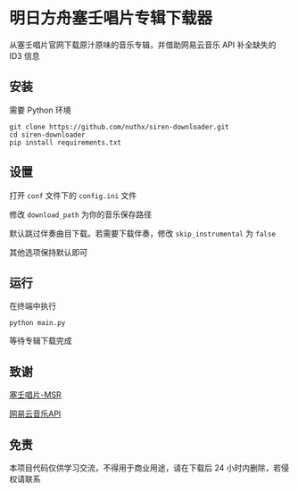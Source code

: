 # 明日方舟塞壬唱片专辑下载器

从塞壬唱片官网下载原汁原味的音乐专辑，并借助网易云音乐 API 补全缺失的 ID3 信息

## 安装

需要 Python 环境

```
git clone https://github.com/nuthx/siren-downloader.git
cd siren-downloader
pip install requirements.txt
```

## 设置

打开 `conf` 文件下的 `config.ini` 文件

修改 `download_path` 为你的音乐保存路径

默认跳过伴奏曲目下载。若需要下载伴奏，修改 `skip_instrumental` 为 `false`

其他选项保持默认即可

## 运行

在终端中执行

```
python main.py
```

等待专辑下载完成

## 致谢

[塞壬唱片-MSR](https://monster-siren.hypergryph.com/)

[网易云音乐API](https://gitlab.com/Binaryify/neteasecloudmusicapi)

## 免责

本项目代码仅供学习交流，不得用于商业用途，请在下载后 24 小时内删除，若侵权请联系
